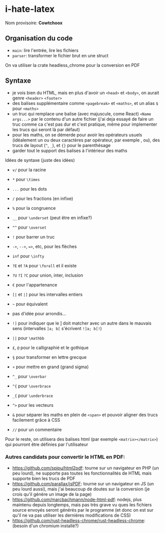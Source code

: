 # i-hate-latex

Nom provisoire: __Cowtchoox__

## Organisation du code
- `main`: lire l'entrée, lire les fichiers
- `parser`: transformer le fichier brut en une struct

On va utiliser la crate headless_chrome pour la conversion en PDF

## Syntaxe
- je vois bien du HTML, mais en plus d'avoir un `<head>` et `<body>`, on aurait genre `<header>` `<footer>`
- des balises supplémentaire comme `<pagebreak>` et `<maths>`, et un alias `$` pour `<maths>`
- un truc qui remplace une balise (avec majuscule, come React) `<Name args...>` par le contenu d'un autre fichier (j'ai deja essayé de faire un truc comme ca c'est pas dur et c'est pratique, même pour implementer les trucs qui seront là par défaut)
- pour les maths, on se démerde pour avoir les opérateurs usuels (idéalement un ou deux caractères par opérateur, par exemple , ou), des trucs de layout (`^`, `_`), et `{}` pour le parenthésage 
- garder tout le support des balises à l'intérieur des maths

Idées de syntaxe (juste des idées)
- `v/` pour la racine
- `*` pour `\times`
- `...` pour les dots
- `/` pour les fractions (en infixe)
- `%` pour la congruence
- `__` pour `\underset` (peut être en infixe?)
- `^^` pour `\overset`
- `!` pour barrer un truc
- `->`, `-->`, `=>`, etc, pour les flèches
- `inf` pour `\infty`
- `?E` et `?A` pour `\forall` et il existe
- `?U` `?I` `?C` pour union, inter, inclusion
- `€` pour l'appartenance
- `[|` et `|]` pour les intervalles entiers
- `~` pour équivalent
- pas d'idée pour arrondis...
- `!]` pour indiquer que le ] doit matcher avec un autre dans le mauvais sens (intervalles `]a; b[` s'écrivent `!]a; b[!`)

- `||` pour `\mathbb`
- `£`, `@` pour le calligraphié et le gothique
- `§` pour transformer en lettre grecque
- `¤` pour mettre en grand (grand sigma)

- `^_` pour `\overbar`
- `^{` pour `\overbrace`
- `_{` pour `\underbrace`
- `^>` pour les vecteurs

- `&` pour séparer les maths en plein de `<span>` et pouvoir aligner des trucs facilement grâce à CSS

- `//` pour un commentaire

Pour le reste, on utilisera des balises html (par exemple `<matrix></matrix>`) qui pourront être définies par l'utilisateur


### Autres candidats pour convertir le HTML en PDF:
- https://github.com/spipu/html2pdf: tourne sur un navigateur en PHP (un peu lourd), ne supporte pas toutes les fonctionnalités de HTML mais supporte bien les trucs de PDF
- https://github.com/parallax/jsPDF: tourne sur un navigateur en JS (un peu lourd aussi), mais j'ai beaucoup de doutes sur la conversion (je crois qu'il génère un image de la page)
- https://github.com/marcbachmann/node-html-pdf: nodejs, plus maintenu depuis longtemps, mais pas très grave vu ques les fichiers source envoyés seront générés par le programme (et donc on est sur qu'il ne va pas utiliser les dernières modifications de CSS)
- https://github.com/rust-headless-chrome/rust-headless-chrome: (besoin d'un chromium installé?)

